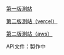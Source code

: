 [第一版測站](http://envoice.jason1231.com)

[第二版測站（vercel）](https://invoices.jason1231.com)

[第二版測站（aws）](http://taws.jason1231.com/)

API文件：製作中